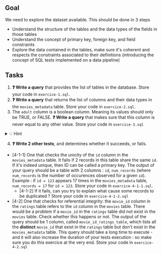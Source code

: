 ## Goal

We need to explore the dataset available. This should be done in 3 steps
  - Understand the structure of the tables and the data types of the fields in those tables
  - Understand the concept of primary key, foreign key, and field constraints
  - Explore the data contained in the tables, make sure it's coherent and respects the constraints associated to their definitions (introducing the concept of SQL tests implemented on a data pipeline)

## Tasks

1. **❓ Write a query** that provides the list of tables in the database. Store your code in `exercice-1.sql`.
2. **❓ Write a query** that returns the list of columns and their data types in the `movies_metadata` table. Store your code in `exercice-2.sql`.
3. The `adult` column is a boolean column. Meaning its values should only be TRUE, or FALSE. 
**❓ Write a query** that makes sure that this column is never equal to any other value. Store your code in `exercice-3.sql`
<details>
<summary markdown='span'>💡 Hint</summary>
The way to write a test in SQL is to write a query that returns rows if the test fails. And returns no row if the test succeeds
</details>

4. **❓ Write 2 other tests**, and determines whether it succeeds, or fails.
  - [4-1-1] One that checks the unicity of the `id` column in the `movies_metadata` table. It fails if 2 records in this table share the same `id`. If it's indeed unique, then ID can be called a primary key. The output of your query should be a table with 2 columns : `id`, `num_records` (where `num_records` is the number of occurences observed for a given `id`). Example : if `id = 123` appears 17 times in the `movies_metadata` table, `num_records = 17` for `id = 123`. Store your code in `exercice-4-1-1.sql`.
    - [4-1-2] If it fails, can you try to explain what cause some records to be duplicated ? Store your code in `exercice-4-1-2.sql`
  - [4-2] One that checks for referential integrity: the `movie_id` column in the `ratings` table refers to the `id` column in the `movies` table. There would be a problem if a `movie_id` in the `ratings` table did not exist in the `movies` table. Check whether this happens or not. The output of the query should be 1 column, called `movie_id_ratings_table`, which lists all the **distinct** `movie_id` that exist in the `ratings` table but don't exist in the `movies_metadata` table. This query should take a long time to execute - and it will also increase the duration of your tests execution : so make sure you do this exercice at the very end. Store your code in `exercice-4-2.sql`
